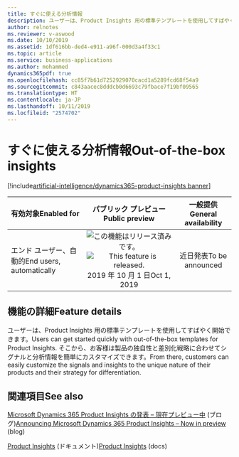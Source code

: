 ```yaml
---
title: すぐに使える分析情報
description: ユーザーは、Product Insights 用の標準テンプレートを使用してすばやく開始できます。 そこから、お客様は製品の独自性と差別化戦略に合わせてシグナルと分析情報を簡単にカスタマイズできます。
author: relnotes
ms.reviewer: v-aswood
ms.date: 10/10/2019
ms.assetid: 1df616bb-ded4-e911-a96f-000d3a4f33c1
ms.topic: article
ms.service: business-applications
ms.author: mohammed
dynamics365pdf: true
ms.openlocfilehash: cc85f7b61d7252929070cacd1a5289fcd68f54a9
ms.sourcegitcommit: c843aacec8dddcb0d6693c79fbace7f19bf09565
ms.translationtype: HT
ms.contentlocale: ja-JP
ms.lasthandoff: 10/11/2019
ms.locfileid: "2574702"
---
```

# <a name="out-of-the-box-insights"></a><span data-ttu-id="0db05-104">すぐに使える分析情報</span><span class="sxs-lookup"><span data-stu-id="0db05-104">Out-of-the-box insights</span></span>
[!include[artificial-intelligence/dynamics365-product-insights banner](../includes/artificial-intelligence/dynamics365-product-insights.md)]

| <span data-ttu-id="0db05-105">有効対象</span><span class="sxs-lookup"><span data-stu-id="0db05-105">Enabled for</span></span>    |  <span data-ttu-id="0db05-106">パブリック プレビュー</span><span class="sxs-lookup"><span data-stu-id="0db05-106">Public preview</span></span> | <span data-ttu-id="0db05-107">一般提供</span><span class="sxs-lookup"><span data-stu-id="0db05-107">General availability</span></span> | 
| ---------- | :----------: |:----------: |
|<span data-ttu-id="0db05-108">エンド ユーザー、自動的</span><span class="sxs-lookup"><span data-stu-id="0db05-108">End users, automatically</span></span>|<span data-ttu-id="0db05-109">![この機能はリリース済みです。](/dynamics365-release-plan/media/green-checkmark.png "この機能はリリース済みです。")</span><span class="sxs-lookup"><span data-stu-id="0db05-109">![This feature is released.](/dynamics365-release-plan/media/green-checkmark.png "This feature is released.")</span></span> <span data-ttu-id="0db05-110">2019 年 10 月 1 日</span><span class="sxs-lookup"><span data-stu-id="0db05-110">Oct 1, 2019</span></span>| <span data-ttu-id="0db05-111">近日発表</span><span class="sxs-lookup"><span data-stu-id="0db05-111">To be announced</span></span>|






## <a name="feature-details"></a><span data-ttu-id="0db05-112">機能の詳細</span><span class="sxs-lookup"><span data-stu-id="0db05-112">Feature details</span></span>
<!--feature detail start -->
<span data-ttu-id="0db05-113">ユーザーは、Product Insights 用の標準テンプレートを使用してすばやく開始できます。</span><span class="sxs-lookup"><span data-stu-id="0db05-113">Users can get started quickly with out-of-the-box templates for Product Insights.</span></span> <span data-ttu-id="0db05-114">そこから、お客様は製品の独自性と差別化戦略に合わせてシグナルと分析情報を簡単にカスタマイズできます。</span><span class="sxs-lookup"><span data-stu-id="0db05-114">From there, customers can easily customize the signals and insights to the unique nature of their products and their strategy for differentiation.</span></span>
<!--feature detail end -->










## <a name="see-also"></a><span data-ttu-id="0db05-115">関連項目</span><span class="sxs-lookup"><span data-stu-id="0db05-115">See also</span></span>

<span data-ttu-id="0db05-116">[Microsoft Dynamics 365 Product Insights の発表 – 現在プレビュー中](https://cloudblogs.microsoft.com/dynamics365/bdm/2019/10/02/announcing-microsoft-dynamics-365-product-insights-now-in-preview/) (ブログ)</span><span class="sxs-lookup"><span data-stu-id="0db05-116">[Announcing Microsoft Dynamics 365 Product Insights – Now in preview](https://cloudblogs.microsoft.com/dynamics365/bdm/2019/10/02/announcing-microsoft-dynamics-365-product-insights-now-in-preview/) (blog)</span></span>

<span data-ttu-id="0db05-117">[Product Insights](https://docs.microsoft.com/dynamics365/product-insights/) (ドキュメント)</span><span class="sxs-lookup"><span data-stu-id="0db05-117">[Product Insights](https://docs.microsoft.com/dynamics365/product-insights/) (docs)</span></span>
